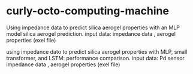 # curly-octo-computing-machine
Using impedance data to predict silica aerogel properties with an MLP model
silica aerogel prediction. 
input data: impedance data , aerogel properties (exel file)


using impedance dato to predict silica aerogel properties with MLP, small transformer, and LSTM: performance comparison.
input data: Pd sensor impedance data , aerogel properties (exel file)
